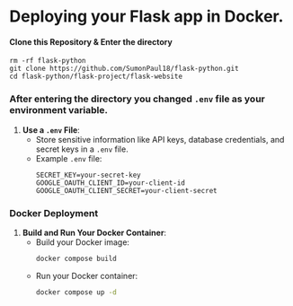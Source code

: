 # Deploying your Flask app in Docker.

#### Clone this Repository & Enter the directory
```
rm -rf flask-python
git clone https://github.com/SumonPaul18/flask-python.git
cd flask-python/flask-project/flask-website

```

### After entering the directory you changed `.env` file as your environment variable.

1. **Use a `.env` File**:
   - Store sensitive information like API keys, database credentials, and secret keys in a `.env` file.
   - Example `.env` file:
     ```
     SECRET_KEY=your-secret-key
     GOOGLE_OAUTH_CLIENT_ID=your-client-id
     GOOGLE_OAUTH_CLIENT_SECRET=your-client-secret
     ```

### Docker Deployment

1. **Build and Run Your Docker Container**:
   - Build your Docker image:
     ```bash
     docker compose build
     ```
   - Run your Docker container:
     ```bash
     docker compose up -d
     ```
